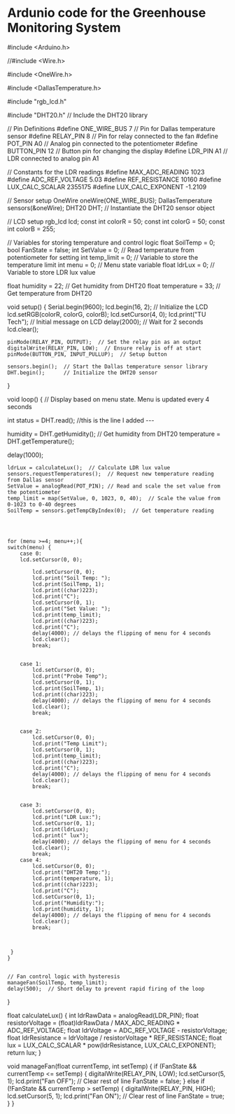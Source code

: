 # Ardunio code for the Greenhouse Monitoring System

#include <Arduino.h>

//#include <Wire.h>

#include <OneWire.h>

#include <DallasTemperature.h>

#include "rgb_lcd.h"

#include "DHT20.h"  // Include the DHT20 library



// Pin Definitions
#define ONE_WIRE_BUS 7          // Pin for Dallas temperature sensor
#define RELAY_PIN 8             // Pin for relay connected to the fan
#define POT_PIN A0              // Analog pin connected to the potentiometer
#define BUTTON_PIN 12           // Button pin for changing the display
#define LDR_PIN A1              // LDR connected to analog pin A1


// Constants for the LDR readings
#define MAX_ADC_READING 1023
#define ADC_REF_VOLTAGE 5.03
#define REF_RESISTANCE 10160
#define LUX_CALC_SCALAR 2355175
#define LUX_CALC_EXPONENT -1.2109


// Sensor setup
OneWire oneWire(ONE_WIRE_BUS);
DallasTemperature sensors(&oneWire);
DHT20 DHT;  // Instantiate the DHT20 sensor object


// LCD setup
rgb_lcd lcd;
const int colorR = 50;
const int colorG = 50;
const int colorB = 255;


// Variables for storing temperature and control logic
float SoilTemp = 0;
bool FanState = false;
int SetValue = 0;              // Read temperature from potentiometer for setting
int temp_limit = 0;            // Variable to store the temperature limit
int menu = 0;                  // Menu state variable
float ldrLux = 0;              // Variable to store LDR lux value


float humidity = 22;  // Get humidity from DHT20
float temperature = 33;  // Get temperature from DHT20


void setup() {
    Serial.begin(9600);
    lcd.begin(16, 2);          // Initialize the LCD
    lcd.setRGB(colorR, colorG, colorB);
    lcd.setCursor(4, 0);
    lcd.print("TU Tech");  // Initial message on LCD
    delay(2000);               // Wait for 2 seconds
    lcd.clear();


    pinMode(RELAY_PIN, OUTPUT);  // Set the relay pin as an output
    digitalWrite(RELAY_PIN, LOW);  // Ensure relay is off at start
    pinMode(BUTTON_PIN, INPUT_PULLUP);  // Setup button

    sensors.begin();  // Start the Dallas temperature sensor library
    DHT.begin();      // Initialize the DHT20 sensor
}


void loop() { // Display based on menu state. Menu is updated every 4 seconds
 
 int status = DHT.read();  //this is the line I added ---
   
 
humidity = DHT.getHumidity();  // Get humidity from DHT20
temperature = DHT.getTemperature(); 


delay(1000);


    ldrLux = calculateLux();  // Calculate LDR lux value
    sensors.requestTemperatures();  // Request new temperature reading from Dallas sensor
    SetValue = analogRead(POT_PIN); // Read and scale the set value from the potentiometer
    temp_limit = map(SetValue, 0, 1023, 0, 40);  // Scale the value from 0-1023 to 0-40 degrees
    SoilTemp = sensors.getTempCByIndex(0);  // Get temperature reading
    
    


    for (menu >=4; menu++;){
    switch(menu) {
        case 0:
        lcd.setCursor(0, 0);
            
            lcd.setCursor(0, 0);
            lcd.print("Soil Temp: ");
            lcd.print(SoilTemp, 1);
            lcd.print((char)223);
            lcd.print("C");
            lcd.setCursor(0, 1);
            lcd.print("Set Value: ");
            lcd.print(temp_limit);
            lcd.print((char)223);
            lcd.print("C");
            delay(4000); // delays the flipping of menu for 4 seconds
            lcd.clear();
            break;


        case 1:
            lcd.setCursor(0, 0);
            lcd.print("Probe Temp");
            lcd.setCursor(0, 1);
            lcd.print(SoilTemp, 1);
            lcd.print((char)223);
            delay(4000); // delays the flipping of menu for 4 seconds
            lcd.clear();
            break;


        case 2:
            lcd.setCursor(0, 0);
            lcd.print("Temp Limit");
            lcd.setCursor(0, 1);
            lcd.print(temp_limit);
            lcd.print((char)223);
            lcd.print("C");
            delay(4000); // delays the flipping of menu for 4 seconds
            lcd.clear();
            break;


        case 3:
            lcd.setCursor(0, 0);
            lcd.print("LDR Lux:");
            lcd.setCursor(0, 1);
            lcd.print(ldrLux);
            lcd.print(" lux");
            delay(4000); // delays the flipping of menu for 4 seconds
            lcd.clear();
            break;
        case 4:
            lcd.setCursor(0, 0);
            lcd.print("DHT20 Temp:");
            lcd.print(temperature, 1);
            lcd.print((char)223);
            lcd.print("C");
            lcd.setCursor(0, 1);
            lcd.print("Humidity:");
            lcd.print(humidity, 1);
            delay(4000); // delays the flipping of menu for 4 seconds
            lcd.clear();
            break;
        


     }
    }


    // Fan control logic with hysteresis
    manageFan(SoilTemp, temp_limit);
    delay(500);  // Short delay to prevent rapid firing of the loop
}


float calculateLux() {
    int ldrRawData = analogRead(LDR_PIN);
    float resistorVoltage = (float)ldrRawData / MAX_ADC_READING * ADC_REF_VOLTAGE;
    float ldrVoltage = ADC_REF_VOLTAGE - resistorVoltage;
    float ldrResistance = ldrVoltage / resistorVoltage * REF_RESISTANCE;
    float lux = LUX_CALC_SCALAR * pow(ldrResistance, LUX_CALC_EXPONENT);
    return lux;
}


void manageFan(float currentTemp, int setTemp) {
    if (FanState && currentTemp <= setTemp) {
        digitalWrite(RELAY_PIN, LOW);
        lcd.setCursor(5, 1);
        lcd.print("Fan OFF");  // Clear rest of line
        FanState = false;
    } else if (!FanState && currentTemp > setTemp) {
        digitalWrite(RELAY_PIN, HIGH);
        lcd.setCursor(5, 1);
        lcd.print("Fan ON");  // Clear rest of line
        FanState = true;
    }
}
